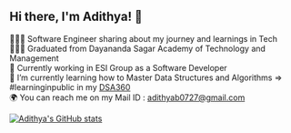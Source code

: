 ## Hi there, I'm Adithya! 👋

👨🏻‍💻 Software Engineer sharing about my journey and learnings in Tech <br/>
👨🏻‍🎓 Graduated from Dayananda Sagar Academy of Technology and Management <br/>
💼 Currently working in ESI Group as a Software Developer <br/> 
🧠 I’m currently learning how to Master Data Structures and Algorithms => #learninginpublic in my [DSA360](https://github.com/adithya0727/DSA360/) <br/>
🌍 You can reach me on my Mail ID : adithyab0727@gmail.com <br/>


[![Adithya's GitHub stats](https://github-readme-stats.vercel.app/api?username=adithya0727&hide=contribs,issues,stars)](https://github.com/anuraghazra/github-readme-stats)
